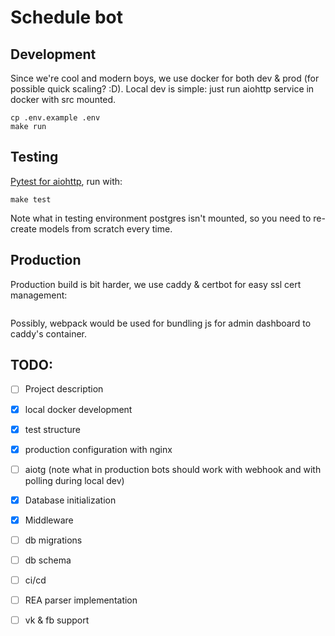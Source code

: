 Schedule bot
====

## Development

Since we're cool and modern boys, we use docker for both dev & prod (for possible quick
scaling? :D). Local dev is simple: just run aiohttp service in docker with src
mounted.

``` shell
cp .env.example .env
make run
```

## Testing

[Pytest for
aiohttp](https://aiohttp.readthedocs.io/en/stable/testing.html#pytest-example),
run with:

``` shell
make test
```

Note what in testing environment postgres isn't mounted, so you need to
re-create models from scratch every time.

## Production

Production build is bit harder, we use caddy & certbot for easy ssl cert management:

``` shell

```


Possibly, webpack would be used for bundling js for admin dashboard to caddy's container.

## TODO:

- [ ] Project description
- [X] local docker development
- [X] test structure
- [X] production configuration with nginx
- [ ] aiotg (note what in production bots should work with webhook and with
      polling during local dev)
- [x] Database initialization
- [x] Middleware
- [ ] db migrations
- [ ] db schema

- [ ] ci/cd
- [ ] REA parser implementation
- [ ] vk & fb support
